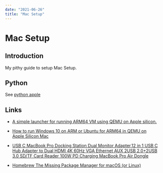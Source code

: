 ```yaml
---
date: "2021-06-26"
title: "Mac Setup"
---
```


<!-- markdownlint-disable MD025 -->
# Mac Setup
<!-- markdownlint-enable MD025 -->

## Introduction

My pithy guide to setup Mac Setup.

## Python

See [python apple](2021-06-06-python-apple)

## Links

* [A simple launcher for running ARM64 VM using QEMU on Apple silicon.](https://github.com/KhaosT/ACVM)
* [How to run Windows 10 on ARM or Ubuntu for ARM64 in QEMU on Apple Silicon Mac](https://gist.github.com/niw/e4313b9c14e968764a52375da41b4278#enable-the-internet)
* [USB C MacBook Pro Docking Station Dual Monitor Adapter,12 in 1 USB C Hub Adapter to Dual HDMI 4K 60Hz VGA Ethernet AUX 2USB 2.0+2USB 3.0 SD/TF Card Reader 100W PD Charging MacBook Pro Air Dongle](https://www.amazon.co.uk/MacBook-Docking-Station-Ethernet-Charging-12-1/dp/B089D466LR?ref_=ast_sto_dp&th=1&psc=1)

* [Homebrew The Missing Package Manager for macOS (or Linux)](https://brew.sh)
<!-- markdownlint-disable MD034 -->
<!-- markdownlint-enable MD034 -->
